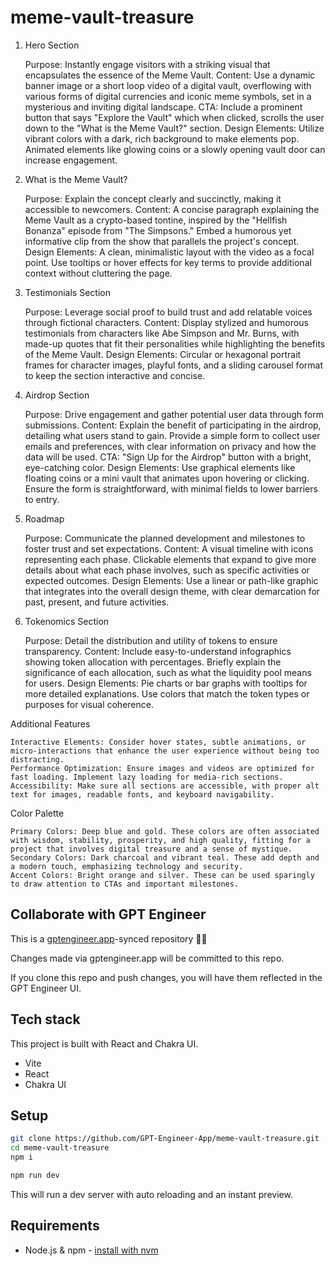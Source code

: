 # meme-vault-treasure

1. Hero Section

    Purpose: Instantly engage visitors with a striking visual that encapsulates the essence of the Meme Vault.
    Content: Use a dynamic banner image or a short loop video of a digital vault, overflowing with various forms of digital currencies and iconic meme symbols, set in a mysterious and inviting digital landscape.
    CTA: Include a prominent button that says "Explore the Vault" which when clicked, scrolls the user down to the "What is the Meme Vault?" section.
    Design Elements: Utilize vibrant colors with a dark, rich background to make elements pop. Animated elements like glowing coins or a slowly opening vault door can increase engagement.

2. What is the Meme Vault?

    Purpose: Explain the concept clearly and succinctly, making it accessible to newcomers.
    Content: A concise paragraph explaining the Meme Vault as a crypto-based tontine, inspired by the "Hellfish Bonanza" episode from "The Simpsons." Embed a humorous yet informative clip from the show that parallels the project's concept.
    Design Elements: A clean, minimalistic layout with the video as a focal point. Use tooltips or hover effects for key terms to provide additional context without cluttering the page.

3. Testimonials Section

    Purpose: Leverage social proof to build trust and add relatable voices through fictional characters.
    Content: Display stylized and humorous testimonials from characters like Abe Simpson and Mr. Burns, with made-up quotes that fit their personalities while highlighting the benefits of the Meme Vault.
    Design Elements: Circular or hexagonal portrait frames for character images, playful fonts, and a sliding carousel format to keep the section interactive and concise.

4. Airdrop Section

    Purpose: Drive engagement and gather potential user data through form submissions.
    Content: Explain the benefit of participating in the airdrop, detailing what users stand to gain. Provide a simple form to collect user emails and preferences, with clear information on privacy and how the data will be used.
    CTA: "Sign Up for the Airdrop" button with a bright, eye-catching color.
    Design Elements: Use graphical elements like floating coins or a mini vault that animates upon hovering or clicking. Ensure the form is straightforward, with minimal fields to lower barriers to entry.

5. Roadmap

    Purpose: Communicate the planned development and milestones to foster trust and set expectations.
    Content: A visual timeline with icons representing each phase. Clickable elements that expand to give more details about what each phase involves, such as specific activities or expected outcomes.
    Design Elements: Use a linear or path-like graphic that integrates into the overall design theme, with clear demarcation for past, present, and future activities.

6. Tokenomics Section

    Purpose: Detail the distribution and utility of tokens to ensure transparency.
    Content: Include easy-to-understand infographics showing token allocation with percentages. Briefly explain the significance of each allocation, such as what the liquidity pool means for users.
    Design Elements: Pie charts or bar graphs with tooltips for more detailed explanations. Use colors that match the token types or purposes for visual coherence.

Additional Features

    Interactive Elements: Consider hover states, subtle animations, or micro-interactions that enhance the user experience without being too distracting.
    Performance Optimization: Ensure images and videos are optimized for fast loading. Implement lazy loading for media-rich sections.
    Accessibility: Make sure all sections are accessible, with proper alt text for images, readable fonts, and keyboard navigability.
Color Palette

    Primary Colors: Deep blue and gold. These colors are often associated with wisdom, stability, prosperity, and high quality, fitting for a project that involves digital treasure and a sense of mystique.
    Secondary Colors: Dark charcoal and vibrant teal. These add depth and a modern touch, emphasizing technology and security.
    Accent Colors: Bright orange and silver. These can be used sparingly to draw attention to CTAs and important milestones.

## Collaborate with GPT Engineer

This is a [gptengineer.app](https://gptengineer.app)-synced repository 🌟🤖

Changes made via gptengineer.app will be committed to this repo.

If you clone this repo and push changes, you will have them reflected in the GPT Engineer UI.

## Tech stack

This project is built with React and Chakra UI.

- Vite
- React
- Chakra UI

## Setup

```sh
git clone https://github.com/GPT-Engineer-App/meme-vault-treasure.git
cd meme-vault-treasure
npm i
```

```sh
npm run dev
```

This will run a dev server with auto reloading and an instant preview.

## Requirements

- Node.js & npm - [install with nvm](https://github.com/nvm-sh/nvm#installing-and-updating)
